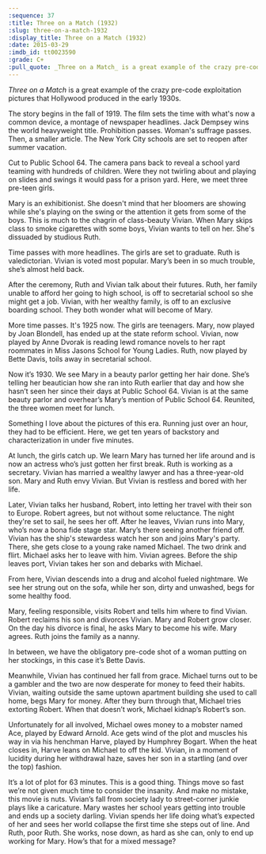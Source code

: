 ```yaml
---
:sequence: 37
:title: Three on a Match (1932)
:slug: three-on-a-match-1932
:display_title: Three on a Match (1932)
:date: 2015-03-29
:imdb_id: tt0023590
:grade: C+
:pull_quote: _Three on a Match_ is a great example of the crazy pre-code exploitation pictures that Hollywood produced in the early 1930s.
---
```

_Three on a Match_ is a great example of the crazy pre-code exploitation pictures that Hollywood produced in the early 1930s.

The story begins in the fall of 1919. The film sets the time with what's now a common device, a montage of newspaper headlines.  Jack Dempsey wins the world heavyweight title. Prohibition passes. Woman's suffrage passes. Then, a smaller article. The New York City schools are set to reopen after summer vacation.

Cut to Public School 64. The camera pans back to reveal a school yard teaming with hundreds of children. Were they not twirling about and playing on slides and swings it would pass for a prison yard. Here, we meet three pre-teen girls. 

Mary is an exhibitionist. She doesn't mind that her bloomers are showing while she's playing on the swing or the attention it gets from some of the boys. This is much to the chagrin of class-beauty Vivian. When Mary skips class to smoke cigarettes with some boys, Vivian wants to tell on her. She's dissuaded by studious Ruth.

Time passes with more headlines. The girls are set to graduate. Ruth is valedictorian. Vivian is voted most popular. Mary’s been in so much trouble, she’s almost held back.

After the ceremony, Ruth and Vivian talk about their futures. Ruth, her family unable to afford her going to high school, is off to secretarial school so she might get a job. Vivian, with her wealthy family, is off to an exclusive boarding school. They both wonder what will become of Mary.

More time passes. It's 1925 now. The girls are teenagers. Mary, now played by Joan Blondell, has ended up at the state reform school. Vivian, now played by Anne Dvorak is reading lewd romance novels to her rapt roommates in Miss Jasons School for Young Ladies. Ruth, now played by Bette Davis, toils away in secretarial school.

Now it’s 1930. We see Mary in a beauty parlor getting her hair done. She’s telling her beautician how she ran into Ruth earlier that day and how she hasn’t seen her since their days at Public School 64. Vivian is at the same beauty parlor and overhear’s Mary’s mention of Public School 64. Reunited, the three women meet for lunch.

Something I love about the pictures of this era. Running just over an hour, they had to be efficient. Here, we get ten years of backstory and characterization in under five minutes. 

At lunch, the girls catch up. We learn Mary has turned her life around and is now an actress who’s just gotten her first break. Ruth is working as a secretary. Vivian has married a wealthy lawyer and has a three-year-old son. Mary and Ruth envy Vivian. But Vivian is restless and bored with her life. 

Later, Vivian talks her husband, Robert, into letting her travel with their son to Europe. Robert agrees, but not without some reluctance. The night they're set to sail, he sees her off. After he leaves, Vivian runs into Mary, who’s now a bona fide stage star. Mary’s there seeing another friend off. Vivian has the ship's stewardess watch her son and joins Mary's party. There, she gets close to a young rake named Michael. The two drink and flirt. Michael asks her to leave with him. Vivian agrees. Before the ship leaves port, Vivian takes her son and debarks with Michael. 

From here, Vivian descends into a drug and alcohol fueled nightmare. We see her strung out on the sofa, while her son, dirty and unwashed, begs for some healthy food. 

Mary, feeling responsible, visits Robert and tells him where to find Vivian. Robert reclaims his son and divorces Vivian.  Mary and Robert grow closer. On the day his divorce is final, he asks Mary to become his wife. Mary agrees. Ruth joins the family as a nanny.

In between, we have the obligatory pre-code shot of a woman putting on her stockings, in this case it’s Bette Davis.

Meanwhile, Vivian has continued her fall from grace. Michael turns out to be a gambler and the two are now desperate for money to feed their habits. Vivian, waiting outside the same uptown apartment building she used to call home, begs Mary for money. After they burn through that, Michael tries extorting Robert. When that doesn’t work, Michael kidnap’s Robert’s son. 

Unfortunately for all involved, Michael owes money to a mobster named Ace, played by Edward Arnold. Ace gets wind of the plot and muscles his way in via his henchman Harve, played by Humphrey Bogart. When the heat closes in, Harve leans on Michael to off the kid. Vivian, in a moment of lucidity during her withdrawal haze, saves her son in a startling (and over the top) fashion.  

It’s a lot of plot for 63 minutes. This is a good thing. Things move so fast we’re not given much time to consider the insanity. And make no mistake, this movie is nuts. Vivian’s fall from society lady to street-corner junkie plays like a caricature. Mary wastes her school years getting into trouble and ends up a society darling. Vivian spends her life doing what’s expected of her and sees her world collapse the first time she steps out of line. And Ruth, poor Ruth. She works, nose down, as hard as she can, only to end up working for Mary. How’s that for a mixed message?

